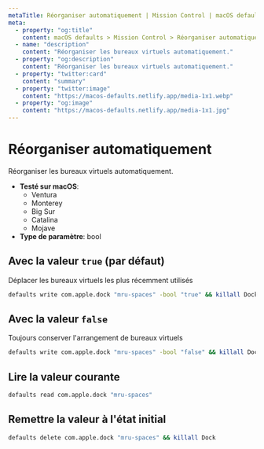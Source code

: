 ```yaml
---
metaTitle: Réorganiser automatiquement | Mission Control | macOS defaults
meta:
  - property: "og:title"
    content: macOS defaults > Mission Control > Réorganiser automatiquement
  - name: "description"
    content: "Réorganiser les bureaux virtuels automatiquement."
  - property: "og:description"
    content: "Réorganiser les bureaux virtuels automatiquement."
  - property: "twitter:card"
    content: "summary"
  - property: "twitter:image"
    content: "https://macos-defaults.netlify.app/media-1x1.webp"
  - property: "og:image"
    content: "https://macos-defaults.netlify.app/media-1x1.jpg"
---
```

# Réorganiser automatiquement

Réorganiser les bureaux virtuels automatiquement.

<!-- break lists -->

- **Testé sur macOS**:
  * Ventura
  * Monterey
  * Big Sur
  * Catalina
  * Mojave
- **Type de paramètre**: bool

## Avec la valeur `true` (par défaut)

Déplacer les bureaux virtuels les plus récemment utilisés

```bash
defaults write com.apple.dock "mru-spaces" -bool "true" && killall Dock
```

## Avec la valeur `false`

Toujours conserver l'arrangement de bureaux virtuels

```bash
defaults write com.apple.dock "mru-spaces" -bool "false" && killall Dock
```

## Lire la valeur courante
```bash
defaults read com.apple.dock "mru-spaces"
```

## Remettre la valeur à l'état initial
```bash
defaults delete com.apple.dock "mru-spaces" && killall Dock
```
